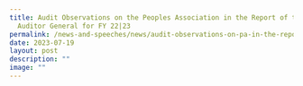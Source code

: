 ```yaml
---
title: Audit Observations on the Peoples Association in the Report of the
  Auditor General for FY 22|23
permalink: /news-and-speeches/news/audit-observations-on-pa-in-the-report-of-the-auditor-general-fy22-23/
date: 2023-07-19
layout: post
description: ""
image: ""
---
```

